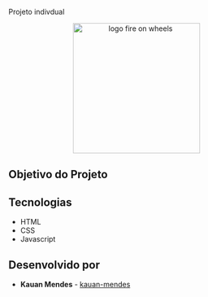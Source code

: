 Projeto indivdual

<p align="center">
    <img 
      src="https://imgur.com/UqLULWX"
      alt="logo fire on wheels" 
      width="250" 
      height="256"
    />
</p>


## Objetivo do Projeto


## Tecnologias
- HTML 
- CSS 
- Javascript 


## Desenvolvido por
- **Kauan Mendes** - [kauan-mendes](https://github.com/kauan-mendes)
 
